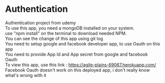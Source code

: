 # Authentication
Authentication project from udemy<br>
To use this app, you need a mongoDB installed on your system.<br>
use "npm install" on the terminal to download needed NPM.<br>
You can see the change of this app using git log<br>
You need to setup google and facebook developer app, to use Oauth on this app <br>
You need to provide App Id and App secret from google and facebook Oauth <br>
To view this app, use this link : https://agile-plains-69067.herokuapp.com/ <br>
Facebook Oauth doesn't work on this deployed app, i don't really know what's wrong with it

